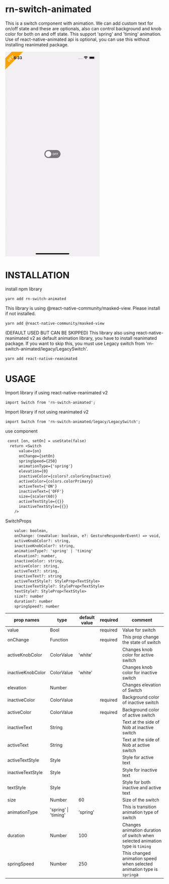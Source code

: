 # rn-switch-animated
This is a switch component with animation. We can add custom text for on/off state and these are optionals, also can control background and knob color for both on and off state. This support 'spring' and 'timing' animation. Use of react-native-animated api is optional, you can use this without installing reanimated package.

<img src="working.gif" width="300px">

# INSTALLATION

install npm library
```
yarn add rn-switch-animated
```

This library is using @react-native-community/masked-view. Please install if not installed.

```
yarn add @react-native-community/masked-view
```

(DEFAULT USED BUT CAN BE SKIPPED) This library also using react-native-reanimated v2 as default animation library, you have to install reanimated package. If you want to skip this, you must use Legacy switch from 'rn-switch-animated/legacy/LegacySwitch'.
```
yarn add react-native-reanimated
```

# USAGE

Import library if using react-native-reanimated v2
```
import Switch from 'rn-switch-animated';
```

Import library if not using reanimated v2

```
import Switch from 'rn-switch-animated/legacy/LegacySwitch';
```

use component
```
 const [on, setOn] = useState(false)
  return <Switch
      value={on}
      onChange={setOn}
      springSpeed={250}
      animationType={'spring'}
      elevation={0}
      inactiveColor={colors?.colorGreyInactive}
      activeColor={colors.colorPrimary}
      activeText={'ON'}
      inactiveText={'OFF'}
      size={scaler(60)}
      activeTextStyle={{}}
      inactiveTextStyle={{}}
    />
```


SwitchProps
```
    value: boolean,
    onChange: (newValue: boolean, e?: GestureResponderEvent) => void,
    activeKnobColor?: string,
    inactiveKnobColor?: string,
    animationType?: 'spring' | 'timing'
    elevation?: number,
    inactiveColor: string,
    activeColor: string,
    activeText?: string,
    inactiveText?: string
    activeTextStyle?: StyleProp<TextStyle>
    inactiveTextStyle?: StyleProp<TextStyle>
    textStyle?: StyleProp<TextStyle>
    size?: number
    duration?: number
    springSpeed?: number
```


prop names |type |default value | required | comment 
--- | --- | --- | --- | ---
value | Bool |  | required | Value for switch
onChange | Function |  | required | This prop change the state of switch
activeKnobColor | ColorValue | 'white' |  | Changes knob color for active switch
inactiveKnobColor | ColorValue | 'white' |  | Changes knob color for inactive switch
elevation | Number |  |  | Changes elevation of Switch
inactiveColor | ColorValue |   | required | Background color of inactive switch
activeColor | ColorValue |   | required | Background color of active switch
inactiveText | String |  |  | Text at the side of Nob at inactive switch
activeText | String |  |  | Text at the side of Nob at active switch
activeTextStyle | Style |  |  | Style for active text
inactiveTextStyle | Style |  |  | Style for inactive text
textStyle | Style |  |  | Style for both inactive and active text
size | Number | 60 |  | Size of the switch
animationType | 'spring' \| 'timing' | 'spring' | | This is transition animation type of switch
duration | Number | 100 |  | Changes animation duration of switch when selected animation type is `timing`
springSpeed | Number | 250 |  | This changed animation speed when selected animation type is `spring`a